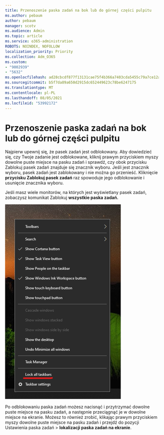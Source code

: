 ```yaml
---
title: Przenoszenie paska zadań na bok lub do górnej części pulpitu
ms.author: pebaum
author: pebaum
manager: scotv
ms.audience: Admin
ms.topic: article
ms.service: o365-administration
ROBOTS: NOINDEX, NOFOLLOW
localization_priority: Priority
ms.collection: Adm_O365
ms.custom:
- "9002939"
- "5632"
ms.openlocfilehash: ad28cbcdf877f13131cae75f4b366a7403cda5455c79a7ce12a0ed0e484ba6d2
ms.sourcegitcommit: b5f7da89a650d2915dc652449623c78be6247175
ms.translationtype: MT
ms.contentlocale: pl-PL
ms.lasthandoff: 08/05/2021
ms.locfileid: "53992172"
---
```

# <a name="move-the-taskbar-to-either-side-or-the-top-of-your-desktop"></a>Przenoszenie paska zadań na bok lub do górnej części pulpitu

Najpierw upewnij się, że pasek zadań jest odblokowany. Aby dowiedzieć się, czy Twoje zadanie jest odblokowane, kliknij prawym  przyciskiem myszy dowolne puste miejsce na pasku zadań i sprawdź, czy obok przycisku Zablokuj pasek zadań znajduje się znacznik wyboru. Jeśli jest znacznik wyboru, pasek zadań jest zablokowany i nie można go przenieść. Kliknięcie **przycisku Zablokuj pasek zadań** raz spowoduje jego odblokowanie i usunięcie znacznika wyboru.

Jeśli masz wiele monitorów, na których jest wyświetlany pasek zadań, zobaczysz komunikat Zablokuj **wszystkie paska zadań.**

![Blokowanie wszystkich paska zadań](media/lock-all-taskbars.png)

Po odblokowaniu paska zadań możesz nacisnąć i przytrzymać dowolne puste miejsce na pasku zadań, a następnie przeciągnąć je w dowolne miejsce na ekranie. Możesz to również zrobić, klikając prawym przyciskiem myszy dowolne puste miejsce na pasku zadań i przejdź do pozycji Ustawienia paska zadań > **[](ms-settings:taskbar?activationSource=GetHelp) lokalizacji paska zadań na ekranie**.
